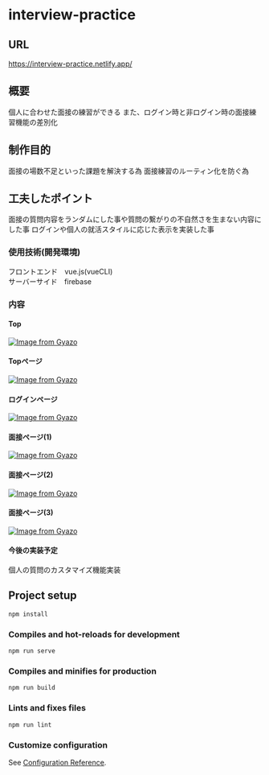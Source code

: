 # interview-practice

## URL
https://interview-practice.netlify.app/

## 概要
個人に合わせた面接の練習ができる
また、ログイン時と非ログイン時の面接練習機能の差別化

## 制作目的
面接の場数不足といった課題を解決する為
面接練習のルーティン化を防ぐ為

## 工夫したポイント
面接の質問内容をランダムにした事や質問の繋がりの不自然さを生まない内容にした事
ログインや個人の就活スタイルに応じた表示を実装した事

### 使用技術(開発環境)
フロントエンド　vue.js(vueCLI)<br>サーバーサイド　firebase


### 内容
#### Top
[![Image from Gyazo](https://i.gyazo.com/a40615999cebb57d4fa3f7a2df37f386.jpg)](https://gyazo.com/a40615999cebb57d4fa3f7a2df37f386)

#### Topページ<br>
[![Image from Gyazo](https://i.gyazo.com/c8c9c9ee8175f57edf4326d5778dce22.gif)](https://gyazo.com/c8c9c9ee8175f57edf4326d5778dce22)

#### ログインページ<br>
[![Image from Gyazo](https://i.gyazo.com/9ec2fffc699ecd7fb12e6f174bb44af4.gif)](https://gyazo.com/9ec2fffc699ecd7fb12e6f174bb44af4)


#### 面接ページ(1)<br>
[![Image from Gyazo](https://i.gyazo.com/35081310c6a0e3ba351f49daaa3d00cd.gif)](https://gyazo.com/35081310c6a0e3ba351f49daaa3d00cd)

#### 面接ページ(2)<br>
[![Image from Gyazo](https://i.gyazo.com/9244bcc7d88609de791b5477cfffc612.gif)](https://gyazo.com/9244bcc7d88609de791b5477cfffc612)

#### 面接ページ(3)<br>
[![Image from Gyazo](https://i.gyazo.com/4f2f052de14aba2343eb7ebf5ec9d0b6.gif)](https://gyazo.com/4f2f052de14aba2343eb7ebf5ec9d0b6)


#### 今後の実装予定
個人の質問のカスタマイズ機能実装


## Project setup
```
npm install
```

### Compiles and hot-reloads for development
```
npm run serve
```

### Compiles and minifies for production
```
npm run build
```

### Lints and fixes files
```
npm run lint
```

### Customize configuration
See [Configuration Reference](https://cli.vuejs.org/config/).
